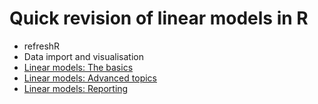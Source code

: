
# Quick revision of linear models in R

-   refreshR
-   Data import and visualisation
-   [Linear models: The basics](./03-linear-models/index.html)
-   [Linear models: Advanced topics](./04-fit-models/index.html)
-   [Linear models: Reporting](./06-reporting/index.html)
